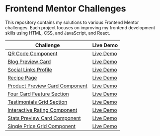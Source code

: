 # Frontend Mentor Challenges

This repository contains my solutions to various Frontend Mentor challenges. Each project focuses on improving my frontend development skills using HTML, CSS, and JavaScript, and React.

| Challenge                                                                                                                      | Live Demo                                                                    |
| ------------------------------------------------------------------------------------------------------------------------------ | ---------------------------------------------------------------------------- |
| [QR Code Component](https://github.com/TerenceCLZhang/Frontend-Mentor/tree/master/qr-code-component)                           | [Live Demo](https://terenceclzhang-qr-code-component.netlify.app/)           |
| [Blog Preview Card](https://github.com/TerenceCLZhang/Frontend-Mentor/tree/master/blog-preview-card)                           | [Live Demo](https://terenceclzhang-blog-preview-card.netlify.app/)           |
| [Social Links Profile](https://github.com/TerenceCLZhang/Frontend-Mentor/tree/master/social-links-profile)                     | [Live Demo](https://terenceclzhang-social-links-profile.netlify.app/)        |
| [Recipe Page](https://github.com/TerenceCLZhang/Frontend-Mentor/tree/master/recipe-page)                                       | [Live Demo](https://terenceclzhang-recipe-page.netlify.app/)                 |
| [Product Preview Card Component](https://github.com/TerenceCLZhang/Frontend-Mentor/tree/master/product-preview-card-component) | [Live Demo](https://terenceclzhang-product-preview-card.netlify.app/)        |
| [Four Card Feature Section](https://github.com/TerenceCLZhang/Frontend-Mentor/tree/master/four-card-feature-section)           | [Live Demo](https://terenceclzhang-four-card-feature-sec.netlify.app/)       |
| [Testimonials Grid Section](https://github.com/TerenceCLZhang/Frontend-Mentor/tree/master/testimonials-grid-section)           | [Live Demo](https://terenceclzhang-testimonials-grid-sec.netlify.app/)       |
| [Interactive Rating Component](https://github.com/TerenceCLZhang/Frontend-Mentor/tree/master/interactive-rating-component)     | [Live Demo](https://terenceclzhang-interactive-rating-com.netlify.app/)      |
| [Stats Preview Card Component](https://github.com/TerenceCLZhang/Frontend-Mentor/tree/master/stats-preview-card-component)     | [Live Demo](https://terenceclzhang-stats-preview-card-com.netlify.app/)      |
| [Single Price Grid Component](https://github.com/TerenceCLZhang/Frontend-Mentor/tree/master/single-price-grid-component)       | [Live Demo](https://terenceclzhang-single-price-grid-com.netlify.app/) |
